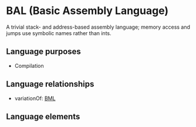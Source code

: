 # BAL (Basic Assembly Language)
A trivial stack- and address-based assembly language; memory access and jumps use symbolic names rather than ints.
## Language purposes
* Compilation
## Language relationships
* variationOf: [BML](languages/bml.html)
## Language elements
